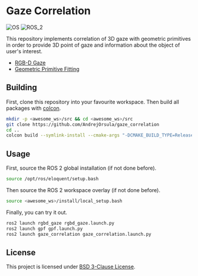 # Gaze Correlation
![OS](https://img.shields.io/badge/OS-Ubuntu_18.04-orange.svg) ![ROS_2](https://img.shields.io/badge/ROS_2-Eloquent-brightgreen.svg)

This repository implements correlation of 3D gaze with geometric primitives in order to provide 3D point of gaze and information about the object of user's interest.
- [RGB-D Gaze](https://github.com/AndrejOrsula/rgbd_gaze)
- [Geometric Primitive Fitting](https://github.com/AndrejOrsula/gpf)


## Building

First, clone this repository into your favourite workspace. Then build all packages with [colcon](https://colcon.readthedocs.io/en/released/user/installation.html).
```bash
mkdir -p <awesome_ws>/src && cd <awesome_ws>/src
git clone https://github.com/AndrejOrsula/gaze_correlation
cd ..
colcon build --symlink-install --cmake-args "-DCMAKE_BUILD_TYPE=Release"
```

## Usage

First, source the ROS 2 global installation (if not done before).
```bash
source /opt/ros/eloquent/setup.bash
```

Then source the ROS 2 workspace overlay (if not done before).
```bash
source <awesome_ws>/install/local_setup.bash
```

Finally, you can try it out.
```bash
ros2 launch rgbd_gaze rgbd_gaze.launch.py
ros2 launch gpf gpf.launch.py
ros2 launch gaze_correlation gaze_correlation.launch.py
```

## License
This project is licensed under [BSD 3-Clause License](LICENSE).
